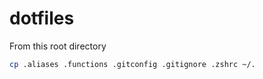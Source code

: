 
# dotfiles

From this root directory
```bash
cp .aliases .functions .gitconfig .gitignore .zshrc ~/.
```
